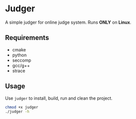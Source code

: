 # Judger

A simple judger for online judge system. Runs **ONLY** on **Linux**.

## Requirements

- cmake
- python
- seccomp
- gcc/g++
- strace

## Usage

Use `judger` to install, build, run and clean the project.

```bash
chmod +x judger
./judger -h
```